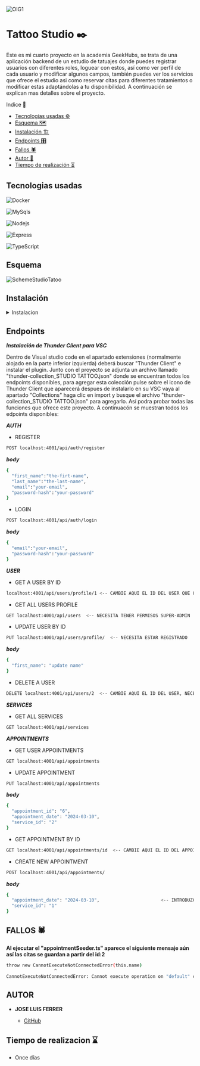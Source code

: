 
![OIG1](https://github.com/jluisferrer/Proyecto-4-Tattoo-Studio/assets/157707370/0e561733-e645-4f6c-9a2e-fa9ac28df33b)

# Tattoo Studio ✒️

Este es mi cuarto proyecto en la academia GeekHubs, se trata de una aplicación backend de un estudio de tatuajes donde puedes registrar usuarios con diferentes roles, loguear con estos, así como ver perfil de cada usuario y modificar algunos campos, también puedes ver los servicios que ofrece el estudio asi como reservar citas para diferentes tratamientos o modificar estas adaptándolas a tu disponibilidad. A continuación se explican mas detalles sobre el proyecto.

<summary> Indice 🧾</summary>


- [Tecnologias usadas ⚙](#tecnologias-)
- [Esquema 🗺️](#esquema)
- [Instalación 🏗️](#instalacion-)
- [Endpoints 🎛️](#endpoints)
- [Fallos 🕷️](#fallos-)
- [Autor 🎨](#autor-)
- [Tiempo de realización ⏳](#tiempo-de-realizacion-)


## Tecnologias usadas

<img src="https://img.shields.io/badge/docker-2496ED?style=for-the-badge&logo=docker&logoColor=white" 
alt="Docker"/>

<img src="https://img.shields.io/badge/mysql-4479A1?style=for-the-badge&logo=MySQL&logoColor=white" 
alt="MySqls"/>

<img src="https://img.shields.io/badge/NodeJs-339933?style=for-the-badge&logo=Node.js&logoColor=white" 
alt="Nodejs" />

<img src="https://img.shields.io/badge/Express.js-335933?style=for-the-badge&logo=express&logoColor=white" 
alt="Express" />

<img src="https://img.shields.io/badge/Typescript-3178C6?style=for-the-badge&logo=typescript&logoColor=white" 
alt="TypeScript" />

## Esquema 

![SchemeStudioTatoo](https://github.com/jluisferrer/Proyecto-4/assets/157707370/e2c1e793-a0b1-4ec8-bc78-fe80c9badaad)


## Instalación

<details>

<summary>Instalacion</summary>

**1**

***Clonar el repositorio***
```sh
git clone
```

**2**

***Instalar dependencias***
```sh
npm install
```

**3**

***Crear archivo .env y agregue sus propios datos como en el ejemplo .env.samples***

**4**

***Poner en marcha el servidor***
```sh
npm run dev
```

**5**

***Ejecutar las migraciones de las tablas***

```sh
npm run run-migrations
```

***Tambien puede deshacer las migraciones de las tablas***

```sh
npm run revert-migrations
```

**6**

***Agregar datos a las tablas***
***IMPORTANTE EJECUTAR POR ORDEN LAS SEEDERS !!***

```sh
npm run seed-services
```

```sh
npm run seed-roles
```

```sh
npm run seed-users
```

```sh
npm run seed-appointments
```

</details>


## Endpoints

***Instalación de Thunder Client para VSC***

Dentro de Visual studio code en el apartado extensiones (normalmente alojado en la parte inferior izquierda) deberá buscar "Thunder Client" e instalar el plugin. 
Junto con el proyecto se adjunta un archivo llamado "thunder-collection_STUDIO TATTOO.json" donde se encuentran todos los endpoints disponibles, para agregar esta colección pulse sobre el icono de Thunder Client que aparecerá despues de instalarlo en su VSC vaya al apartado "Collections" haga clic en import y busque el archivo "thunder-collection_STUDIO TATTOO.json" para agregarlo. Así podra probar todas las funciones que ofrece este proyecto. A continuacón se muestran todos los edpoints disponibles:

***AUTH***

- REGISTER 

 ```sh
POST localhost:4001/api/auth/register
 ```
***body***

 ```sh
{
   "first_name":"the-firt-name",
   "last_name":"the-last-name",
   "email":"your-email",
   "password-hash":"your-password"
}
 ```

- LOGIN 

 ```sh
POST localhost:4001/api/auth/login
 ```
***body***

 ```sh
{
   "email":"your-email",
   "password-hash":"your-password"
}
 ```
***USER***      

- GET A USER BY ID

 ```sh
localhost:4001/api/users/profile/1 <-- CAMBIE AQUI EL ID DEL USER QUE QUIERA VISUALIZAR, NECESITA ESTAR REGISTRADO
 ```

- GET ALL USERS PROFILE

 ```sh
GET localhost:4001/api/users  <-- NECESITA TENER PERMISOS SUPER-ADMIN
 ```

- UPDATE USER BY ID

 ```sh
PUT localhost:4001/api/users/profile/  <-- NECESITA ESTAR REGISTRADO
 ```
***body***

 ```sh
{
   "first_name": "update name"
}
 ```

- DELETE A USER

 ```sh
DELETE localhost:4001/api/users/2  <-- CAMBIE AQUI EL ID DEL USER, NECESITA TENER PERMISOS SUPER-ADMIN
 ```

***SERVICES***  
 - GET ALL SERVICES

```sh
GET localhost:4001/api/services
 ```

***APPOINTMENTS***  

 - GET USER APPOINTMENTS

 ```sh
GET localhost:4001/api/appointments
 ```

 - UPDATE APPOINTMENT 

 ```sh
PUT localhost:4001/api/appointments
 ```
***body***

 ```sh
{
   "appointment_id": "6",
   "appointment_date": "2024-03-10",
   "service_id": "2" 
}
 ```
 - GET APPOINTMENT BY ID
   
 ```sh
GET localhost:4001/api/appointments/id  <-- CAMBIE AQUI EL ID DEL APPOINTMENT
 ```

 - CREATE NEW APPOINTMENT
    
 ```sh
POST localhost:4001/api/appointments/
 ```
***body***

 ```sh
{
   "appointment_date": "2024-03-10",                       <-- INTRODUZCA AQUI SUS DATOS 
   "service_id": "1"
}
```

## FALLOS 🕷️

**Al ejecutar el "appointmentSeeder.ts" aparece el siguiente mensaje aún así las citas se guardan a partir del id:2**

```sh
throw new CannotExecuteNotConnectedError(this.name)
                  ^
CannotExecuteNotConnectedError: Cannot execute operation on "default" connection because connection is not yet established.
```

## AUTOR

- **JOSE LUIS FERRER**

   - [GitHub](https://github.com/jluisferrer/)

## Tiempo de realizacion ⌛

- Once días
